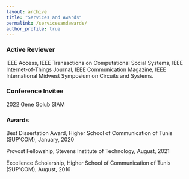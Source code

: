 ```yaml
---
layout: archive
title: "Services and Awards"
permalink: /servicesandawards/
author_profile: true
---
```


<h3 id="reviewer">Active Reviewer</h3><p>IEEE Access, IEEE Transactions on Computational Social Systems, IEEE Internet-of-Things Journal, IEEE Communication Magazine, IEEE  International Midwest Symposium on Circuits and Systems.</p><h3 id="conference-volunteer">Conference Invitee</h3><p>2022 Gene Golub SIAM</p><h3 id="other-services">Awards</h3><p>Best Dissertation Award, Higher School of Communication of Tunis (SUP'COM), January, 2020</p><p>Provost Fellowship, Stevens Institute of Technology, August, 2021</p><p>Excellence Scholarship, Higher School of Communication of Tunis (SUP'COM), August, 2016</p>

<meta name="description" content="Aymen Hamrouni received the Diplome d’Ingenieur (summa cum laude) in Telecommunication Engineering from the Ecole Superieure des Communications de Tunis (SUP’COM), Tunis, Tunisia, in 2019. Before
that, he recieved his CPGE degree in advanced theoretical mathematics and physics (Hons.) from Institut
Pr´eparatoire aux Etudes d’Ing´enieur de Sfax, in 2016.  Aymen is a young, passionate, and self-motivated
AI researcher with a versatile background in Information Technologies and equipped with thorough mathematical Optimization knowledge, Graph Theory expertise, and advanced Data Science skills. Fluent
in Python, C/C++, and Matlab, Aymen’s interests lay in the intersection of graph neural networks, deep
generative modelings, applied machine learning and optimization, mathematical modeling, graph theory,
and the Internet-of-Things. Aymen is currently serving as an active reviewer in IEEE IoT Journal, IEEE
TCSS, IEEE Access, and IEEE Communication Letters. During the period from 2019 to 2021, Aymen was
affiliated as a Junior Research Scientist with Stevens Institute of Technology. He has managed, till now,
to produce more than 10 state-of-the-art papers including journals, conferences, and magazines in various
top IEEE venues." />
